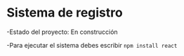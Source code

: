 <h1>Sistema de registro</h1>

-Estado del proyecto: En construcción

-Para ejecutar el sistema debes escribir
  ```npm install react```
